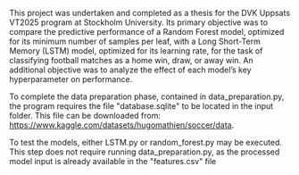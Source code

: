 This project was undertaken and completed as a thesis for the DVK Uppsats VT2025 program at Stockholm University. Its primary objective was to compare the predictive performance of a Random Forest model, optimized for its minimum number of samples per leaf, with a Long Short-Term Memory (LSTM) model, optimized for its learning rate, for the task of classifying football matches as a home win, draw, or away win. An additional objective was to analyze the effect of each model’s key hyperparameter on performance.

To complete the data preparation phase, contained in data_preparation.py, the program requires the file "database.sqlite" to be located in the input folder. This file can be downloaded from:
https://www.kaggle.com/datasets/hugomathien/soccer/data.

To test the models, either LSTM.py or random_forest.py may be executed. This step does not require running data_preparation.py, as the processed model input is already available in the "features.csv" file

